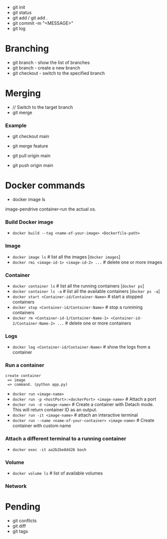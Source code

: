 - git init
- git status
- git add <file-name> / git add .
- git commit -m "\<MESSAGE\>"
- git log

# Branching
- git branch - show the list of branches
- git branch <new-branch-name> - create a new branch
- git checkout <branch-name> - switch to the specified branch

# Merging
- // Switch to the target branch
- git merge <source-branch>

### Example
- git checkout main
- git merge feature


- git pull origin main
- git push origin main

# Docker commands
- docker image ls


image-pendrive
container-run the actual os.

### Build Docker image
* `docker build --tag <name-of-your-image> <Dockerfile-path>`

### Image
* `docker image ls` # list all the images [`docker images`]
* `docker rmi <image-id-1> <image-id-2> ...` # delete one or more images

### Container
* `docker container ls` # list all the running containers  [`docker ps`]
* `docker container ls -a` # list all the available containers [`docker ps -a`]
* `docker start <Container-id/Container-Name>` # start a stopped containers
* `docker stop <Container-id/Container-Name>` # stop a runnining containers
* `docker rm <Container-id-1/Container-Name-1> <Container-id-2/Container-Name-2> ...` # delete one or more containers

### Logs
* `docker log <Container-id/Container-Name>` # show the logs from a container


### Run a container
```
create container
 => image
 => command. (python app.py)
 ```

* `docker run <image-name>`
* `docker run -p <hostPort>:<dockerPort> <image-name>` # Attach a port
* `docker run -d <image-name>` # Create a container with Detach mode. This will return container ID as an output.
* `docker run -it <image-name>` # attach an interactive terminal
* `docker run --name <name-of-your-container> <image-name>` # Create container with custom name

### Attach a different terminal to a running container
* `docker exec -it aa2b2be8dd26 bash`

### Volume
* `docker volume ls` # list of available volumes
### Network



# Pending
- git conflicts
- git diff
- git tags